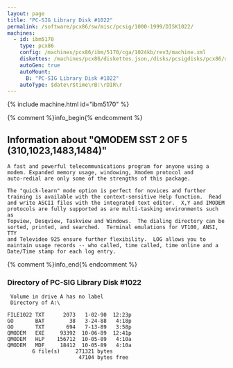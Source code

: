 ```yaml
---
layout: page
title: "PC-SIG Library Disk #1022"
permalink: /software/pcx86/sw/misc/pcsig/1000-1999/DISK1022/
machines:
  - id: ibm5170
    type: pcx86
    config: /machines/pcx86/ibm/5170/cga/1024kb/rev3/machine.xml
    diskettes: /machines/pcx86/diskettes.json,/disks/pcsigdisks/pcx86/diskettes.json
    autoGen: true
    autoMount:
      B: "PC-SIG Library Disk #1022"
    autoType: $date\r$time\rB:\rDIR\r
---
```


{% include machine.html id="ibm5170" %}

{% comment %}info_begin{% endcomment %}

## Information about "QMODEM SST 2 OF 5 (310,1023,1483,1484)"

    A fast and powerful telecommunications program for anyone using a
    modem. Expanded memory usage, windowing, Xmodem protocol and
    auto-redial are only some of the strengths of this package.
    
    The "quick-learn" mode option is perfect for novices and further
    training is available with the context-sensitive Help function.  Read
    and write ASCII files with the integrated text editor.  X,Y and IMODEM
    protocols are fully supported as are multi-tasking environments such as
    Topview, Desqview, Taskview and Windows.  The dialing directory can be
    sorted, printed, and searched.  Terminal emulations for VT100, ANSI, TTY
    and Televideo 925 ensure further flexibility.  LOG allows you to
    maintain usage records -- who called, time called, time online and a
    Date/Time stamp for each log entry.
{% comment %}info_end{% endcomment %}


### Directory of PC-SIG Library Disk #1022

     Volume in drive A has no label
     Directory of A:\

    FILE1022 TXT      2073   1-02-90  12:23p
    GO       BAT        38   3-24-88   4:18p
    GO       TXT       694   7-13-89   3:58p
    QMODEM   EXE     93392  10-06-89  12:41p
    QMODEM   HLP    156712  10-05-89   4:10a
    QMODEM   MDF     18412  10-05-89   4:10a
            6 file(s)     271321 bytes
                           47104 bytes free
